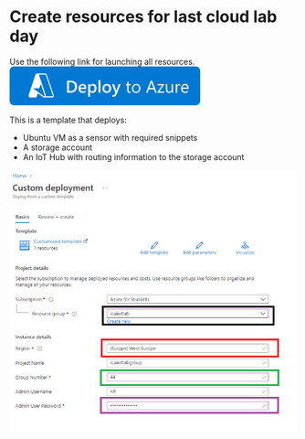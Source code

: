 # Create resources for last cloud lab day

Use the following link for launching all resources. <br/>
[![Deploy To Azure](https://raw.githubusercontent.com/Azure/azure-quickstart-templates/master/1-CONTRIBUTION-GUIDE/images/deploytoazure.svg?sanitize=true)](https://portal.azure.com/#create/Microsoft.Template/uri/https%3A%2F%2Fraw.githubusercontent.com%2FSeryioGonzalez%2FAzure_IoT_Lab%2Fmaster%2Ffinalday%2Fazuredeploy.json)  

This is a template that deploys:
- Ubuntu VM as a sensor with required snippets
- A storage account 
- An IoT Hub with routing information to the storage account

![Lab deployment](images/deployment-2.png "Deploy lab")
